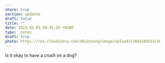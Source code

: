 ```yaml
---
share: true
section: updates
draft: false
title: ""
date: 2023-05-03 10:45:26 +0200
type: _notes
draft: true
photo: https://res.cloudinary.com/dbi2zounq/image/upload/v1683103514/xbyuosimltk5nedl61ww.jpg
---
```


Is it okay to have a crush on a dog?
